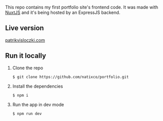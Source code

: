 This repo contains my first portfolio site's frontend code. It was made with [NuxtJS](https://nuxtjs.org/) and it's being hosted by an ExpressJS backend.

## Live version
[patrikvisloczki.com](https://www.patrikvisloczki.com)

## Run it locally
 1. Clone the repo

    `$ git clone https://github.com/natixco/portfolio.git`

2. Install the dependencies

    `$ npm i`

3. Run the app in dev mode

    `$ npm run dev`
